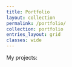 ```yaml
---
title: Portfolio
layout: collection
permalink: /portfolio/
collection: portfolio
entries_layout: grid
classes: wide
---
```


My projects:
